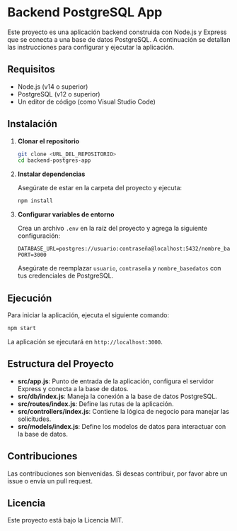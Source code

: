 # Backend PostgreSQL App

Este proyecto es una aplicación backend construida con Node.js y Express que se conecta a una base de datos PostgreSQL. A continuación se detallan las instrucciones para configurar y ejecutar la aplicación.

## Requisitos

- Node.js (v14 o superior)
- PostgreSQL (v12 o superior)
- Un editor de código (como Visual Studio Code)

## Instalación

1. **Clonar el repositorio**

   ```bash
   git clone <URL_DEL_REPOSITORIO>
   cd backend-postgres-app
   ```

2. **Instalar dependencias**

   Asegúrate de estar en la carpeta del proyecto y ejecuta:

   ```bash
   npm install
   ```

3. **Configurar variables de entorno**

   Crea un archivo `.env` en la raíz del proyecto y agrega la siguiente configuración:

   ```
   DATABASE_URL=postgres://usuario:contraseña@localhost:5432/nombre_basedatos
   PORT=3000
   ```

   Asegúrate de reemplazar `usuario`, `contraseña` y `nombre_basedatos` con tus credenciales de PostgreSQL.

## Ejecución

Para iniciar la aplicación, ejecuta el siguiente comando:

```bash
npm start
```

La aplicación se ejecutará en `http://localhost:3000`.

## Estructura del Proyecto

- **src/app.js**: Punto de entrada de la aplicación, configura el servidor Express y conecta a la base de datos.
- **src/db/index.js**: Maneja la conexión a la base de datos PostgreSQL.
- **src/routes/index.js**: Define las rutas de la aplicación.
- **src/controllers/index.js**: Contiene la lógica de negocio para manejar las solicitudes.
- **src/models/index.js**: Define los modelos de datos para interactuar con la base de datos.

## Contribuciones

Las contribuciones son bienvenidas. Si deseas contribuir, por favor abre un issue o envía un pull request.

## Licencia

Este proyecto está bajo la Licencia MIT.